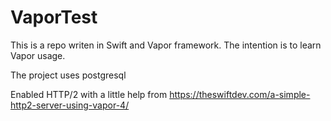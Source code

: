 # VaporTest
This is a repo writen in Swift and Vapor framework. The intention is to learn Vapor usage.

The project uses postgresql

Enabled HTTP/2 with a little help from https://theswiftdev.com/a-simple-http2-server-using-vapor-4/
